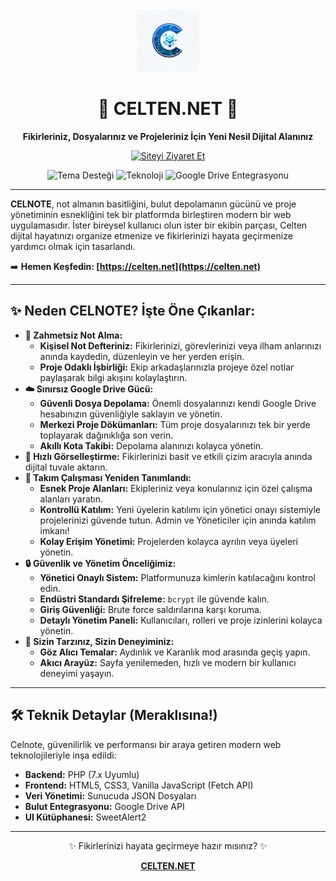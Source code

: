 <div align="center">
  <img src="1761285362028.jpg" alt="Celten Logo" width="100"/> 
  <h1>🚀 CELTEN.NET 🚀</h1>
  <p><strong>Fikirleriniz, Dosyalarınız ve Projeleriniz İçin Yeni Nesil Dijital Alanınız</strong></p>
  <p>
    <a href="https://celten.net" target="_blank">
      <img src="https://img.shields.io/badge/Siteyi%20Ziyaret%20Et-celten.net-blueviolet?style=for-the-badge&logo=Cloudflare" alt="Siteyi Ziyaret Et"/>
    </a>
  </p>
  <p>
    <img src="https://img.shields.io/badge/Tema-Aydınlık%20%26%20Karanlık-informational?style=flat-square" alt="Tema Desteği"/> 
    <img src="https://img.shields.io/badge/Teknoloji-PHP%20%26%20JS-yellowgreen?style=flat-square" alt="Teknoloji"/> 
    <img src="https://img.shields.io/badge/Depolama-Google%20Drive-blue?style=flat-square&logo=GoogleDrive" alt="Google Drive Entegrasyonu"/>
  </p>
</div>

---

**CELNOTE**, not almanın basitliğini, bulut depolamanın gücünü ve proje yönetiminin esnekliğini tek bir platformda birleştiren modern bir web uygulamasıdır. İster bireysel kullanıcı olun ister bir ekibin parçası, Celten dijital hayatınızı organize etmenize ve fikirlerinizi hayata geçirmenize yardımcı olmak için tasarlandı.

➡️ **Hemen Keşfedin: [https://celten.net](https://celten.net)**

---

## ✨ Neden CELNOTE? İşte Öne Çıkanlar:

* **🧠 Zahmetsiz Not Alma:**
    * **Kişisel Not Defteriniz:** Fikirlerinizi, görevlerinizi veya ilham anlarınızı anında kaydedin, düzenleyin ve her yerden erişin.
    * **Proje Odaklı İşbirliği:** Ekip arkadaşlarınızla projeye özel notlar paylaşarak bilgi akışını kolaylaştırın.
* **☁️ Sınırsız Google Drive Gücü:**
    * **Güvenli Dosya Depolama:** Önemli dosyalarınızı kendi Google Drive hesabınızın güvenliğiyle saklayın ve yönetin.
    * **Merkezi Proje Dökümanları:** Tüm proje dosyalarınızı tek bir yerde toplayarak dağınıklığa son verin.
    * **Akıllı Kota Takibi:** Depolama alanınızı kolayca yönetin.
* **🎨 Hızlı Görselleştirme:** Fikirlerinizi basit ve etkili çizim aracıyla anında dijital tuvale aktarın.
* **🤝 Takım Çalışması Yeniden Tanımlandı:**
    * **Esnek Proje Alanları:** Ekipleriniz veya konularınız için özel çalışma alanları yaratın.
    * **Kontrollü Katılım:** Yeni üyelerin katılımı için yönetici onayı sistemiyle projelerinizi güvende tutun. Admin ve Yöneticiler için anında katılım imkanı!
    * **Kolay Erişim Yönetimi:** Projelerden kolayca ayrılın veya üyeleri yönetin.
* **🔒 Güvenlik ve Yönetim Önceliğimiz:**
    * **Yönetici Onaylı Sistem:** Platformunuza kimlerin katılacağını kontrol edin.
    * **Endüstri Standardı Şifreleme:** `bcrypt` ile güvende kalın.
    * **Giriş Güvenliği:** Brute force saldırılarına karşı koruma.
    * **Detaylı Yönetim Paneli:** Kullanıcıları, rolleri ve proje izinlerini kolayca yönetin.
* **🎨 Sizin Tarzınız, Sizin Deneyiminiz:**
    * **Göz Alıcı Temalar:** Aydınlık ve Karanlık mod arasında geçiş yapın.
    * **Akıcı Arayüz:** Sayfa yenilemeden, hızlı ve modern bir kullanıcı deneyimi yaşayın.

---

## 🛠️ Teknik Detaylar (Meraklısına!)

Celnote, güvenilirlik ve performansı bir araya getiren modern web teknolojileriyle inşa edildi:

* **Backend:** PHP (7.x Uyumlu)
* **Frontend:** HTML5, CSS3, Vanilla JavaScript (Fetch API)
* **Veri Yönetimi:** Sunucuda JSON Dosyaları
* **Bulut Entegrasyonu:** Google Drive API
* **UI Kütüphanesi:** SweetAlert2

---

<div align="center">
  <p>✨ Fikirlerinizi hayata geçirmeye hazır mısınız? ✨</p>
  <p><strong><a href="https://celten.net" target="_blank">CELTEN.NET</a></strong></p>
</div>
